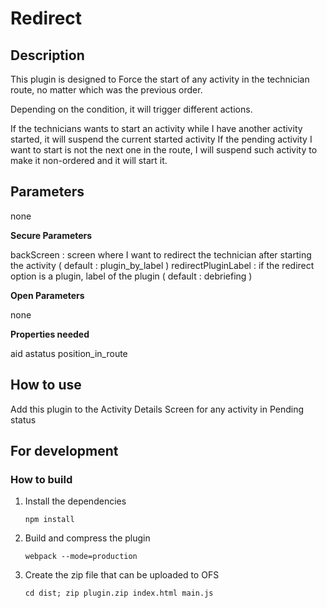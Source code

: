 # Redirect

## Description

This plugin is designed to Force the start of any activity in the technician route, no matter which was the previous order.

Depending on the condition, it will trigger different actions.

If the technicians wants to start an activity while I have another activity started, it will suspend the current started activity
If the pending activity I want to start is not the next one in the route, I will suspend such activity to make it non-ordered and it will start it.

## Parameters

none

**Secure Parameters**

backScreen : screen where I want to redirect the technician after starting the activity ( default : plugin_by_label )
redirectPluginLabel : if the redirect option is a plugin, label of the plugin ( default : debriefing )

**Open Parameters**

none

**Properties needed**

aid
astatus
position_in_route

## How to use

Add this plugin to the Activity Details Screen for any activity in Pending status

## For development

### How to build

1. Install the dependencies

   `npm install`

2. Build and compress the plugin

   `webpack --mode=production`

3. Create the zip file that can be uploaded to OFS

   `cd dist; zip plugin.zip index.html main.js`
